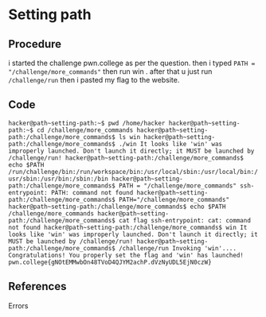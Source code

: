 # Setting path

## Procedure
i started the challenge pwn.college
as per the question.
then i typed `PATH = "/challenge/more_commands"`
then run win .
after that u just run `/challenge/run`
then i pasted my flag to the website.

## Code
`hacker@path~setting-path:~$ pwd
/home/hacker
hacker@path~setting-path:~$ cd /challenge/more_commands
hacker@path~setting-path:/challenge/more_commands$ ls
win
hacker@path~setting-path:/challenge/more_commands$ ./win
It looks like 'win' was improperly launched. Don't launch it directly; it MUST
be launched by /challenge/run!
hacker@path~setting-path:/challenge/more_commands$ echo $PATH
/run/challenge/bin:/run/workspace/bin:/usr/local/sbin:/usr/local/bin:/usr/sbin:/usr/bin:/sbin:/bin
hacker@path~setting-path:/challenge/more_commands$ PATH = "/challenge/more_commands"
ssh-entrypoint: PATH: command not found
hacker@path~setting-path:/challenge/more_commands$ PATH="/challenge/more_commands"
hacker@path~setting-path:/challenge/more_commands$ echo $PATH
/challenge/more_commands
hacker@path~setting-path:/challenge/more_commands$ cat flag
ssh-entrypoint: cat: command not found
hacker@path~setting-path:/challenge/more_commands$ win
It looks like 'win' was improperly launched. Don't launch it directly; it MUST
be launched by /challenge/run!
hacker@path~setting-path:/challenge/more_commands$ /challenge/run
Invoking 'win'....
Congratulations! You properly set the flag and 'win' has launched!
pwn.college{gNOtEMMwbOn48TVoD4QJYM2achP.dVzNyUDL5EjN0czW}`

## References
Errors
